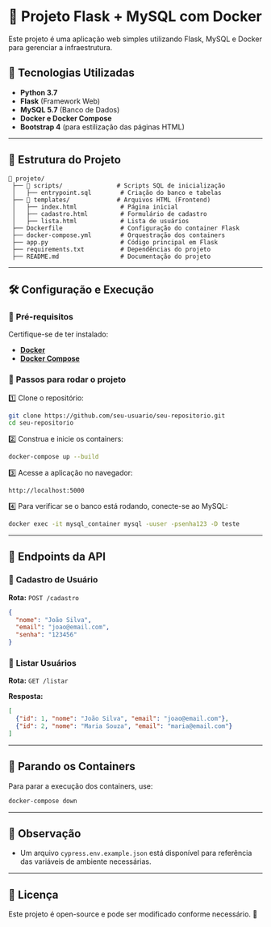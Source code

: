 # 🚀 Projeto Flask + MySQL com Docker

Este projeto é uma aplicação web simples utilizando Flask, MySQL e Docker para gerenciar a infraestrutura.

## 📌 Tecnologias Utilizadas
- **Python 3.7**
- **Flask** (Framework Web)
- **MySQL 5.7** (Banco de Dados)
- **Docker e Docker Compose**
- **Bootstrap 4** (para estilização das páginas HTML)

---

## 📂 Estrutura do Projeto
```
📁 projeto/
 ├── 📂 scripts/               # Scripts SQL de inicialização
 │   ├── entrypoint.sql        # Criação do banco e tabelas
 ├── 📂 templates/             # Arquivos HTML (Frontend)
 │   ├── index.html            # Página inicial
 │   ├── cadastro.html         # Formulário de cadastro
 │   ├── lista.html            # Lista de usuários
 ├── Dockerfile                # Configuração do container Flask
 ├── docker-compose.yml        # Orquestração dos containers
 ├── app.py                    # Código principal em Flask
 ├── requirements.txt          # Dependências do projeto
 ├── README.md                 # Documentação do projeto
```

---

## 🛠️ Configuração e Execução

### 🔹 **Pré-requisitos**
Certifique-se de ter instalado:
- **[Docker](https://www.docker.com/get-started)**
- **[Docker Compose](https://docs.docker.com/compose/)**

### 🔹 **Passos para rodar o projeto**
1️⃣ Clone o repositório:
```sh
git clone https://github.com/seu-usuario/seu-repositorio.git
cd seu-repositorio
```

2️⃣ Construa e inicie os containers:
```sh
docker-compose up --build
```

3️⃣ Acesse a aplicação no navegador:
```
http://localhost:5000
```

4️⃣ Para verificar se o banco está rodando, conecte-se ao MySQL:
```sh
docker exec -it mysql_container mysql -uuser -psenha123 -D teste
```

---

## 🔗 Endpoints da API

### 📝 **Cadastro de Usuário**
**Rota:** `POST /cadastro`

```json
{
  "nome": "João Silva",
  "email": "joao@email.com",
  "senha": "123456"
}
```

### 📃 **Listar Usuários**
**Rota:** `GET /listar`

**Resposta:**
```json
[
  {"id": 1, "nome": "João Silva", "email": "joao@email.com"},
  {"id": 2, "nome": "Maria Souza", "email": "maria@email.com"}
]
```

---

## 🛑 Parando os Containers

Para parar a execução dos containers, use:
```sh
docker-compose down
```

---

## 📌 Observação
- Um arquivo `cypress.env.example.json` está disponível para referência das variáveis de ambiente necessárias.

---

## 📝 Licença
Este projeto é open-source e pode ser modificado conforme necessário. 🚀


